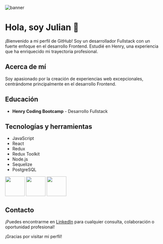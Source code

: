 ![banner](https://semidotinfotech.com/web/images/frontend_banner.jpg)

# Hola, soy Julian 👋

¡Bienvenido a mi perfil de GitHub! Soy un desarrollador Fullstack con un fuerte enfoque en el desarrollo Frontend. Estudié en Henry, una experiencia que ha enriquecido mi trayectoria profesional.

## Acerca de mí
Soy apasionado por la creación de experiencias web excepcionales, centrándome principalmente en el desarrollo Frontend.

## Educación
- **Henry Coding Bootcamp** - Desarrollo Fullstack

## Tecnologías y herramientas
- JavaScript 
- React 
- Redux 
- Redux Toolkit 
- Node.js 
- Sequelize 
- PostgreSQL 

<img height="64px" src="https://cdn.svgporn.com/logos/html-5.svg">
<img height="64px" src="https://cdn.icon-icons.com/icons2/2107/PNG/512/file_type_js_official_icon_130509.png">
<img height="64px" src="https://cdn.icon-icons.com/icons2/2107/PNG/512/file_type_node_icon_130301.png">

## Contacto
¡Puedes encontrarme en [LinkedIn](https://www.linkedin.com/in/julian-casta%C3%B1o-a-264a89278/) para cualquier consulta, colaboración o oportunidad profesional!

¡Gracias por visitar mi perfil!
